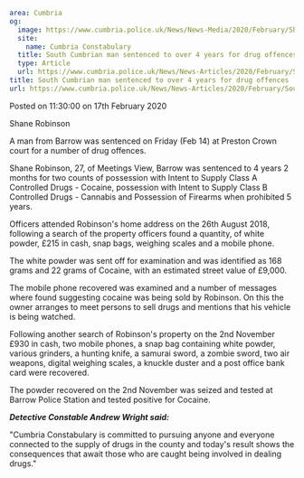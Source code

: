 ```yaml
area: Cumbria
og:
  image: https://www.cumbria.police.uk/News/News-Media/2020/February/Shane-Robinsonjpg.jpg
  site:
    name: Cumbria Constabulary
  title: South Cumbrian man sentenced to over 4 years for drug offences
  type: Article
  url: https://www.cumbria.police.uk/News/News-Articles/2020/February/South-Cumbrian-man-sentenced-to-over-4-years-for-drug-offences.aspx
title: South Cumbrian man sentenced to over 4 years for drug offences
url: https://www.cumbria.police.uk/News/News-Articles/2020/February/South-Cumbrian-man-sentenced-to-over-4-years-for-drug-offences.aspx
```

Posted on 11:30:00 on 17th February 2020

Shane Robinson

A man from Barrow was sentenced on Friday (Feb 14) at Preston Crown court for a number of drug offences.

Shane Robinson, 27, of Meetings View, Barrow was sentenced to 4 years 2 months for two counts of possession with Intent to Supply Class A Controlled Drugs - Cocaine, possession with Intent to Supply Class B Controlled Drugs - Cannabis and Possession of Firearms when prohibited 5 years.

Officers attended Robinson's home address on the 26th August 2018, following a search of the property officers found a quantity, of white powder, £215 in cash, snap bags, weighing scales and a mobile phone.

The white powder was sent off for examination and was identified as 168 grams and 22 grams of Cocaine, with an estimated street value of £9,000.

The mobile phone recovered was examined and a number of messages where found suggesting cocaine was being sold by Robinson. On this the owner arranges to meet persons to sell drugs and mentions that his vehicle is being watched.

Following another search of Robinson's property on the 2nd November £930 in cash, two mobile phones, a snap bag containing white powder, various grinders, a hunting knife, a samurai sword, a zombie sword, two air weapons, digital weighing scales, a knuckle duster and a post office bank card were recovered.

The powder recovered on the 2nd November was seized and tested at Barrow Police Station and tested positive for Cocaine.

**_Detective Constable Andrew Wright said:_**

"Cumbria Constabulary is committed to pursuing anyone and everyone connected to the supply of drugs in the county and today's result shows the consequences that await those who are caught being involved in dealing drugs."
